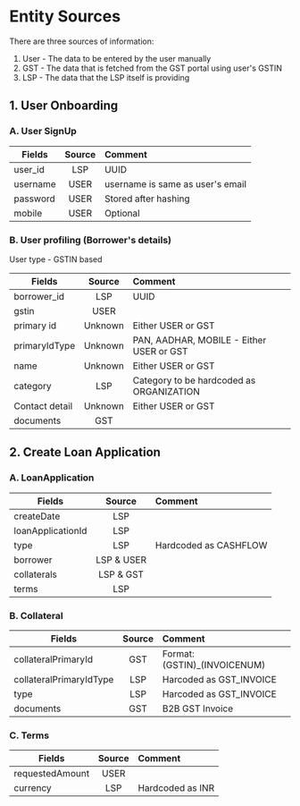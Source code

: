 # Entity Sources

There are three sources of information:
1. User - The data to be entered by the user manually
2. GST - The data that is fetched from the GST portal using user's GSTIN
3. LSP - The data that the LSP itself is providing



## 1. User Onboarding

### A. User SignUp

|Fields   |Source|Comment|
|---------|:----:|:------|
|user_id  |LSP   |UUID|
|username |USER  |username is same as user's email|
|password |USER  |Stored after hashing|
|mobile   |USER  |Optional|



### B. User profiling (Borrower's details)
User type - GSTIN based

|Fields        |Source |Comment|
|--------------|:-----:|:------|
|borrower_id   |LSP    |UUID|
|gstin         |USER   ||
|primary id    |Unknown|Either USER or GST|
|primaryIdType |Unknown|PAN, AADHAR, MOBILE - Either USER or GST|
|name          |Unknown|Either USER or GST|
|category      |LSP    |Category to be hardcoded as ORGANIZATION|
|Contact detail|Unknown|Either USER or GST|
|documents     |GST|   ||



## 2. Create Loan Application

### A. LoanApplication

|Fields           |Source|Comment|
|-----------------|:----:|:------|
|createDate       |LSP||
|loanApplicationId|LSP||
|type             |LSP|Hardcoded as CASHFLOW|
|borrower         |LSP & USER||
|collaterals      |LSP & GST||
|terms            |LSP||



### B. Collateral

|Fields                 |Source|Comment|
|-----------------------|:----:|:------|
|collateralPrimaryId    |GST   |Format: (GSTIN)_(INVOICENUM)|
|collateralPrimaryIdType|LSP   |Harcoded as GST_INVOICE|
|type                   |LSP   |Harcoded as GST_INVOICE
|documents              |GST   |B2B GST Invoice|



### C. Terms

|Fields           |Source|Comment|
|-----------------|:----:|:------|
|requestedAmount  |USER  ||
|currency         |LSP   |Hardcoded as INR|



